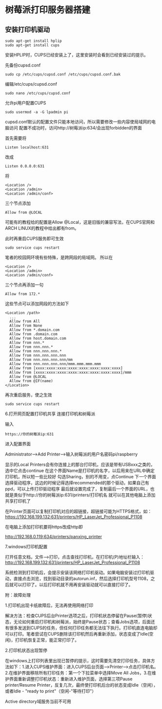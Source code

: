 # 树莓派打印服务器搭建

## 安装打印机驱动

```
sudo apt-get install hplip  
sudo apt-get install cups
```

安装HPLIP时，CUPS已经安装上了，这里安装时会看到已经安装过的提示。

先备份cupsd.conf
```
sudo cp /etc/cups/cupsd.conf /etc/cups/cupsd.conf.bak  
```
编辑/etc/cups/cupsd.conf
```
sudo nano /etc/cups/cupsd.conf
```
允许pi用户配置CUPS
```
sudo usermod -a -G lpadmin pi
```
cupsd.conf默认的配置文件只能本地访问，所以需要修改一些内容使局域网的电脑访问
配置不成功时，访问http://树莓派ip:634/会出现forbidden的界面

首先需要将
```
Listen localhost:631
```
改成
```
Listen 0.0.0.0:631 
```

将
```
<Location />
<Location /admin>
<Location /admin/conf>
```
三个节点添加
```
Allow from @LOCAL  
```
可能有的教程给的配置是Allow @Local，这是旧版的兼容写法，在CUPS官网和ARCH LINUX的教程中给出都有from。

此时再重启CUPS服务即可生效
```
sudo service cups restart
```

笔者的校园网环境有些特殊，是跨网段的局域网。
所以在
```
<Location />
<Location /admin>
<Location /admin/conf>
```
三个节点再添加一句
```
Allow from 172.*  
```
这些节点可以添加网段的方法如下
```
<Location /path>  
  ...  
  Allow from All  
  Allow from None  
  Allow from *.domain.com  
  Allow from .domain.com  
  Allow from host.domain.com  
  Allow from nnn.*  
  Allow from nnn.nnn.*  
  Allow from nnn.nnn.nnn.*  
  Allow from nnn.nnn.nnn.nnn  
  Allow from nnn.nnn.nnn.nnn/mm  
  Allow from nnn.nnn.nnn.nnn/mmm.mmm.mmm.mmm  
  Allow from [xxxx:xxxx:xxxx:xxxx:xxxx:xxxx:xxxx:xxxx]  
  Allow from [xxxx:xxxx:xxxx:xxxx:xxxx:xxxx:xxxx:xxxx]/mmm  
  Allow from @LOCAL  
  Allow from @IF(name)  
</Location>  
```
再次重启服务，使之生效
```
sudo service cups restart  
```
6.打开网页配置打印机共享
连接打印机和树莓派

输入
```
https://你的树莓派ip:631
```
进入配置界面

Administrator-->Add Printer-->输入树莓派的用户名密码pi/raspberry

显示的Local Printers会有你连接上的那台打印机，应该是带有USBxxx之类的，选中它点击continue
在这个界面Name是打印机的名字，以后用来在URL中确定打印机，所以短一些比较好
勾选Sharing，别的不用变，点Continue
下一个界面选择驱动程序，这边的时候记得选择recommended的那个驱动，如果自己有ppd，可以上传打印驱动程序
最后就设置完成了，复制最后一个界面的URL，也就是类似于http://你的树莓派ip:631/printers/打印机名 就可以在其他电脑上添加共享打印机了

在Printer页面可以复制打印机对应的超链接，超链接可能为HTTPS格式，如：https://192.168.199.132:631/printers/HP_LaserJet_Professional_P1108

在电脑上添加打印机要将https改成http即

http://192.168.0.119:634/printers/panxing_printer

7.windows打印机配置

打开任意文档，文件-->打印，点击查找打印机，在打印机(P)地址栏输入：http://192.168.199.132:631/printers/HP_LaserJet_Professional_P1108

系统检测到打印机后，会提示安装该网络打印机驱动。如果电脑安装过打印机驱动，直接点击浏览，找到驱动目录的autorun.inf，然后选择打印机型号1108，之后就可以打印了。以后打印机就不用再安装驱动就可以直接打印了。

附：故障处理

1.打印机出现卡纸故障后，无法再使用网络打印

解决方法：检查CUPS后台Printer选项之后，打印机状态停留在Pause(暂停)状态，无论如何重启打印机和树莓派，始终是Pause状态；查看Jobs选项，后面还有很多发送到CUPS的任务，但任何打印任务都无法往下执行。打印机直连电脑却可以打印。笔者尝试在CUPS删除该打印机然后再重新添加，状态变成了Idle(空闲)，打印机恢复正常，能正常打印了。

2.打印机状态出现暂停

在windows上打印列表里出现已暂停的提示，这时需要先清空打印任务，具体方法如下：1.进入CUPS维护界面：进入CUPS后台页面-->Printer-->点击打印机名。2.在维护界面移除所有打印任务：第一个下拉菜单中选择Move All Jobs，3.在维护界面重新调整打印机状态：重新进入维护页面，选择第三项Pause printer/Resume Printer，反复几次，最终使打印机后台的状态变成Idle（空闲），或者Idle - "ready to print"（空闲-"等待打印"）





Active directory域服务当前不可用